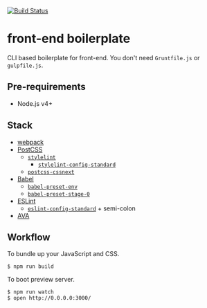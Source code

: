 
[![Build Status](https://travis-ci.org/uniba/front-end-boilerplate.svg?branch=master)](https://travis-ci.org/uniba/front-end-boilerplate)

# front-end boilerplate

CLI based boilerplate for front-end. You don't need `Gruntfile.js` or `gulpfile.js`.

## Pre-requirements

- Node.js v4+

## Stack

- [webpack](https://webpack.js.org/)
- [PostCSS](http://postcss.org/)
  - [`stylelint`](http://stylelint.io/)
    - [`stylelint-config-standard`](https://github.com/stylelint/stylelint-config-standard)
  - [`postcss-cssnext`](https://github.com/MoOx/postcss-cssnext)
- [Babel](https://babeljs.io/)
  - [`babel-preset-env`](https://babeljs.io/docs/plugins/preset-env/)
  - [`babel-preset-stage-0`](https://babeljs.io/docs/plugins/preset-stage-0/)
- [ESLint](http://eslint.org/)
  - [`eslint-config-standard`](https://github.com/feross/eslint-config-standard) + semi-colon
- [AVA](https://github.com/sindresorhus/ava)

## Workflow

To bundle up your JavaScript and CSS.

    $ npm run build

To boot preview server.

    $ npm run watch
    $ open http://0.0.0.0:3000/
